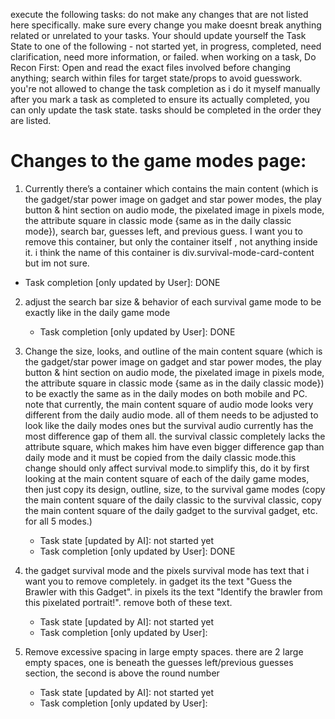 execute the following tasks:
do not make any changes that are not listed here specifically.
make sure every change you make doesnt break anything related or unrelated to your tasks.
Your should update yourself the Task State to one of the following - not started yet, in progress, completed, need clarification, need more information, or failed.
when working on a task, Do Recon First: Open and read the exact files involved before changing anything; search within files for target state/props to avoid guesswork.
you're not allowed to change the task completion as i do it myself manually after you mark a task as completed to ensure its actually completed, you can only update the task state. 
tasks should be completed in the order they are listed.

# Changes to the game modes page:

1.  Currently there’s a container which contains the main content (which is the gadget/star power image on gadget and star power modes, the play button & hint section on audio mode, the pixelated image in pixels mode, the attribute square in classic mode {same as in the daily classic mode}), search bar, guesses left, and previous guess. I want you to remove this container, but only the container itself , not anything inside it.  i think the name of this container is div.survival-mode-card-content but im not sure.
   - Task completion [only updated by User]:  DONE

2. adjust the search bar size & behavior of each survival game mode to be exactly like in the daily game mode  
   - Task completion [only updated by User]:  DONE

3. Change the size, looks, and outline of the main content square (which is the gadget/star power image on gadget and star power modes, the play button & hint section on audio mode, the pixelated image in pixels mode, the attribute square in classic mode {same as in the daily classic mode}) to be exactly the same as in the daily modes on both mobile and PC. note that currently, the main content square of audio mode looks very different from the daily audio mode. all of them needs to be adjusted to look like the daily modes ones but the survival audio currently has the most difference gap of them all. the survival classic completely lacks the attribute square, which makes him have even bigger difference gap than daily mode and it must be copied from the daily classic mode.this change should only affect survival mode.to simplify this, do it by first looking at the main content square of each of the daily game modes, then just copy its design, outline, size, to the survival game modes (copy the main content square of the daily classic to the survival classic, copy the main content square of the daily gadget to the survival gadget, etc. for all 5 modes.)
  
   - Task state [updated by AI]: not started yet  
   - Task completion [only updated by User]:  DONE

4. the gadget survival mode and the pixels survival mode has text that i want you to remove completely. in gadget its the text "Guess the Brawler with this Gadget". in pixels its the text "Identify the brawler from this pixelated portrait!". remove both of these text.  
   - Task state [updated by AI]: not started yet  
   - Task completion [only updated by User]:  

5. Remove excessive spacing in large empty spaces. there are 2 large empty spaces, one is beneath the guesses left/previous guesses section, the second is above the round number  
   - Task state [updated by AI]: not started yet  
   - Task completion [only updated by User]:  
